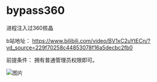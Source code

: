 # bypass360
进程注入过360核晶

b站地址：
https://www.bilibili.com/video/BV1xC2uYtECn/?vd_source=229f70258c44853078f16a5decbc2fb0

前提条件：
拥有普通管理员权限即可。

![图片](https://github.com/user-attachments/assets/d039d471-345a-4acd-a47e-1532af097492)

